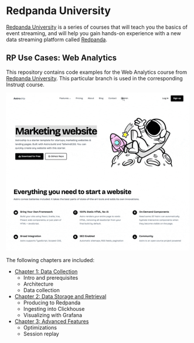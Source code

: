 # Redpanda University
[Redpanda University][rpu] is a series of courses that will teach you the basics of event streaming, and will help you gain hands-on experience with a new data streaming platform called [Redpanda][rp].

## RP Use Cases: Web Analytics
This repository contains code examples for the Web Analytics course from [Redpanda University][rpu]. This particular branch is used in the corresponding Instruqt course.

<img src="/gifs/home.gif" width="500">

The following chapters are included:

- [Chapter 1: Data Collection][c1]
    - Intro and prerequisites
    - Architecture
    - Data collection
- [Chapter 2: Data Storage and Retrieval][c2]
    - Producing to Redpanda
    - Ingesting into Clickhouse
    - Visualizing with Grafana
- [Chapter 3: Advanced Features][c3]
    - Optimizations
    - Session replay

[rp]: https://redpanda.com/
[rpu]: https://university.redpanda.com/

[c1]: /01-data-collection
[c2]: /02-data-storage-and-retrieval
[c3]: /03-advanced
